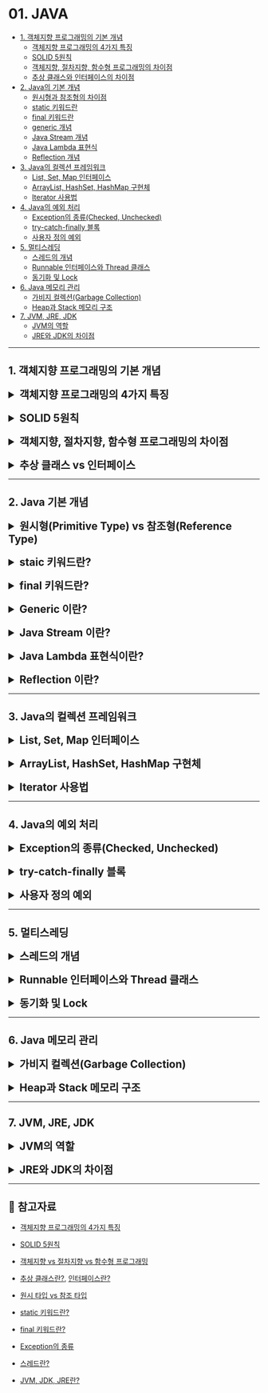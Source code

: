 # 01. JAVA

- [1. 객체지향 프로그래밍의 기본 개념](#1-객체지향-프로그래밍의-기본-개념)
    - [객체지향 프로그래밍의 4가지 특징](#추상화-abstraction)
    - [SOLID 5원칙](#객체지향-설계의-5가지-원칙-solid)
    - [객체지향, 절차지향, 함수형 프로그래밍의 차이점](#프로그래밍-패러다임이란)
    - [추상 클래스와 인터페이스의 차이점](#추상-클래스abstract-class-란)
- [2. Java의 기본 개념](#2-java-기본-개념)
  - [원시형과 참조형의 차이점](#원시타입-vs-참조타입)
  - [static 키워드란](#static의-메모리)
  - [final 키워드란](#final-키워드란)
  - [generic 개념](#제네릭generic-이란)
  - [Java Stream 개념](#stream-이란)
  - [Java Lambda 표현식](#람다lambda-vs-람다-표현식lambda-expression)
  - [Reflection 개념](#reflection의-주요-개념)
- [3. Java의 컬렉션 프레임워크](#3-java의-컬렉션-프레임워크)
  - [List, Set, Map 인터페이스](#list-인터페이스란)
  - [ArrayList, HashSet, HashMap 구현체]()
  - [Iterator 사용법](#iterator-란)
- [4. Java의 예외 처리](#4-java의-예외-처리)
  - [Exception의 종류(Checked, Unchecked)](#checked-exception)
  - [try-catch-finally 블록](#try-catch-finally-블록이란)
  - [사용자 정의 예외](#사용자-정의-예외-클래스-생성)
- [5. 멀티스레딩](#5-멀티스레딩)
  - [스레드의 개념](#스레드란)
  - [Runnable 인터페이스와 Thread 클래스](#runnable-인터페이스와-thread-클래스란)
  - [동기화 및 Lock]()
- [6. Java 메모리 관리](#6-java-메모리-관리)
  - [가비지 컬렉션(Garbage Collection)]()
  - [Heap과 Stack 메모리 구조]()
- [7. JVM, JRE, JDK](#7-jvm-jre-jdk)
  - [JVM의 역할](#jvm이란)
  - [JRE와 JDK의 차이점](#jre란)

---

## 1. 객체지향 프로그래밍의 기본 개념

<details>
<summary style="font-size: 1.5em; font-weight: bold;">객체지향 프로그래밍의 4가지 특징</summary>

### 추상화 (Abstraction)
> 객체들이 공통적으로 필요로 하는 속성이나 동작을 하나로 추출해 내는 작업

즉, 알고는 있지만, 정확하게 표현하기 힘든 것들을 중요한 부분이나 특징점으로 잡아 설명하는 것을 추상화한다고 할 수 있다.
프로그래밍에서 추상화는 클래스를 정의할 때 불필요한 부분들을 생략하고 객체의 속성 중 중요한 것에만 중점을 두어 개략화하는 것을 말한다.

예를 들면, 삼성폰과 아이폰이라는 객체가 있을 때, 이 객체들을 하나로 묶을 때 공통적인 특징을 휴대폰으로 묶어서 이름을 붙이는 것을 추상화하고 할 수 있다.
이처럼 공통된 기능을 휴대폰에서 미리 구현을 하고, 상속을 통해서 공통된 기능을 삼성폰과 아이폰에 이어주면 삼성폰과 아이폰은 각자의 고유기능을 집중적으로 개발할 수 있다.
이럴 경우, 공통된 기능을 다시 정의할 필요가 없어 코드의 중복이 줄어들고, 코드의 재사용성이 용이해지는 장점이 있다.

> 즉, 추상화로 구현을 하면 새로운 객체를 만들 때 클래스의 고유기능만 새로 만들어주고, 공통된 기능은 상속을 통해서 이용이 가능하다.

### 상속 (Inheritance)
> 여러 개체들이 지닌 공통된 특성을 추출하여 하나의 개념이나 법칙으로 성립하는 과정이

예를 들어, 삼성폰과 아이폰은 모두 휴대폰이자 통신기기이며 전자제품이라는 공통적인 속성을 가지고 있다. 이처럼 삼성폰 & 아이폰, 휴대폰, 통신기기, 전자제품은 중복된 속성을 포함하고 있다.
이러한 속성들을 각 클래스마다 개별적으로 정의하기보다는, 공통된 속성들을 하나의 클래스로 묶어 상속을 통해 재사용하는 것이 훨씬 효율적인 프로그래밍 방법이다.

상속을 통해 하위 클래스는 상위 클래스의 변수와 메서드를 물려받아 재사용할 수 있다. 이로 인해 코드의 중복을 줄이고, 유지보수성을 높일 수 있다.

### 다형성 (Polymorphism)
> 프로그래밍에서의 다형성이란 같은 자료형에 여러가지 타입의 데이터를 대입하여 다양한 결과를 얻어낼 수 있는 성질을 의미

비유적으로 표현하자면, 한 명의 남자는 특정 상황에서 여러 가지 역할을 수행한다. 누군가에게는 친구, 자식에게는 아버지, 동아리에서는 리더, 아내에게는 남편, 부모님에게는 자식이 될 수 있다.
이처럼 객체도 상황에 따라 여러가지 형태를 가질 수 있다는 것이 다형성의 핵심이다. 대표적인 예로는 `메서드 오버라이딩`과 `메서드 오버로딩`이 있다.

#### 💡 메서드 오버라이딩 (Overriding)
- 부모 클래스의 메서드를 자식 클래스에서 재정의해서 사용하는 것을 의미한다. 자식 클래스는 부모 클래스의 메서드를 재활용하면서 독자적인 기능을 추가할 수 있다.

#### 💡 메서드 오버로딩 (Overloading)
- 같은 이름의 메서드를 다양한 매개변수 타입과 개수로 정의하는 것을 의미한다. 오버로딩은 메서드 이름을 동일하게 유지하면서도 다양한 상황에서 유연하게 대응할 수 있는 방법을 제공한다.

적절하게 다형성을 활용하면 코드의 재사용성과 유연성을 높이고, 불필요한 코드 중복과 결합도를 낮춰서 유지보수성을 높일 수 있다. 그러나 무분별한 오버로딩은 코드의 동작을 이해하는 데 어려움을 줄 수 있으므로, 적절한 사용이 필요하다.

### 캡슐화 (Encapsultation)
> 객체지향에서의 캡슐화는 데이터와 메서드를 하나의 단위로 묶어 외부에서 접근하지 못하도록 보호하는 개념

예를 들어, 알약은 그 안에 어떤 구성물질이 들어 있는지 알 수 없으며, 내용물은 캡슐을 통해서 안전하게 보호된다. 이처럼 캡슐화는 외부에서 알 필요가 없는 부분을 감춤으로써 대상을 단순화하는 추상화의 한 형태이다.

#### 💡 캡슐화를 해야 하는 이유
- **데이터 보호**:
  - 외부로부터 클래스에 정의된 속성과 기능들을 보호한다.
- **데이터 은닉**:
  - 내부의 동작을 감추고 외부에는 필요한 부분만 노출한다.

캡슐화가 중요한 이유는 불안정한 부분과 안정적인 부분을 분리하여 변경의 영향을 통제할 수 있기 때문이다. 불안정한 부분은 객체 내부로 추상화해서 변경을 최소화하고, 안정적인 부분은 외부에 공개한다. 
이렇게 객체의 외부와 내부를 구분하면 구현 변경의 폭이 넓이지고, 변경의 영향을 효과적으로 관리할 수 있다. 또한, 캡슐화를 통해 코드 작성 이후의 추가 요구사항에도 유연하게 대처할 수 있다.

</details>

<br>

<details>
<summary style="font-size: 1.5em; font-weight: bold;">SOLID 5원칙</summary>

### 객체지향 설계의 5가지 원칙, SOLID

**SOLID**는 `SRP(단일 책임)`, `OCP(개방-폐쇄)`, `LSP(리스코프 치환)`, `ISP(인터페이스 분리)`, `DIP(의존 역전)`로, SOLID 원칙을 지키면 시간이 지나도 변경이 용이하고, 유지보수와 확장이 쉬운 소프트웨어를 개발하는데 도움이 된다.

#### SRP (Single Responsibility Principle): 단일 책임 원칙

`단일 책임 원칙(SRP)`은 하나의 클래스가 오직 하나의 책임만 가져야 한다는 원칙이다. 즉, 클래스는 하나의 기능에 대해 변경이 필요할 때만 수정되어야 하며, 이는 유지보수의 효율성을 높인다.

> - **책임의 정의**: 클래스가 수행하는 기능을 의미한다.
> - **변경 이유**: 클래스의 변경 이유는 단 하나여야 하며, 이를 통해 파급 효과를 최소화할 수 있다.
> - **유지보수 효율성**: 여러 책임을 가진 클래스는 서로 영향을 주어 유지보수가 비효율적이 된다.
> - **응집도와 결합도**: 높은 응집도와 낮은 결합도를 유지해야 하며, 이를 통해 코드의 품질을 높일 수 있다.

예를 들어, 하나의 클래스가 여러 기능을 수행하면, 내부 함수 간의 결합도가 높아져 코드 효율성이 떨어질 수 있다. 따라서 각 클래스는 명확한 책임을 가져야 한다.

#### OCP (Open-Closed Principle): 개방-폐쇄 원칙

`개방-폐쇄 원칙(OCP)`은 소프트웨어 요소가 **확장에는 열려 있으나 변경에는 닫혀 있어야 한다**는 원칙이다. 즉, 기존 코드를 수정하지 않고도 기능을 추가하거나 변경할 수 있도록 설계해야 한다.

> - **기능 수정**: 새로운 클래스를 생성하여 기존 인터페이스를 구현함으로써 기능을 확장할 수 있다.
> - **유지보수 간소화**: 특정 모듈의 기능을 수정할 때, 해당 모듈을 사용하는 모든 모듈을 수정할 필요가 없어 유지보수가 간편해진다.
> - **장점**: OCP를 지키면 유연성, 재사용성, 유지보수성을 극대화할 수 있다.

OCP를 구현하기 위해서는 기존 코드를 변경하지 않고 기능을 수정하거나 추가하기 위해서 `상속(다형성)`과 `추상화(인터페이스)`를 활용해야 한다. 자주 변경되는 부분을 추상화하여 기존 코드의 수정을 최소화하고, 기능 확장을 용이하게 한다.

#### LSP (Liskov Substitution Principle): 리스코프 치환 원칙

`리스코프 치환 원칙(LSP)`은 하위 타입 객체가 상위 타입 객체에서 가능한 모든 행위를 수행할 수 있어야 한다는 원칙이다. 즉, 상위 타입 객체를 하위 타입 객체로 대체해도 프로그램이 정상적으로 동작해야 한다.

> - **다형성 준수**: 하위 클래스는 상위 클래스와 인터페이스 규약을 모두 지켜야 한다.
> - **IS-A 관계**: 상속 관계에서는 일반환 관계(IS-A)가 반드시 성립해야 한다. 상속 관계가 아닌 클래스들 간의 상속은 LSP를 위반하게 된다.

예를 들어, 자동차 인터페이스가 있을 때, 액셀 기능은 자동차가 앞으로 이동해야 한다. 만약, 액셀 기능을 실행했을 때 자동차가 뒤로 간다면, 이는 LSP를 위반하는 것이다.
기능의 성능이 느리더라도, 액셀을 눌렀을 때 자동차는 항상 앞으로 가야 한다.

또한, LSP를 위반하면 OCP도 위반하게 되므로, 상속 관계를 명확히 정의하여 LSP를 준수하도록 설계해야 한다.

#### ISP (Interface Segregation Principle): 인터페이스 분리 원칙

`인터페이스 분리 원칙(ISP)`은 클라이언트가 자신이 사용하는 메서드에만 의존해야 한다는 원칙이다. 즉, 특정 클라이언트를 위한 여러 개의 인터페이스가 범용 인터페이스 하나보다 더 유리하다.

> - **세분화된 인터페이스**: 인터페이스는 클라이언트를 기준으로 잘게 나누어야 한다. 예를 들어, '자동차'라는 범용 인터페이스 대신 운전, 정비, 타이어 등의 세부 인터페이스로 나누는 것이 더 효과적이다.
> - **유지보수 용이성**: 세부적인 인터페이스로 나누면 특정 기능(예를 들어, 타이어 교체)에 대한 변경 시 해당 인터페이스만 확인하고 수정하면 된다.
> - **대체 가능성 증가**: 인터페이스가 명확해지고, 기능의 대체 가능성이 높아진다.

클라이언트가 필요로 하는 인터페이스를 분리함으로써, 클라이언트가 사용하지 않는 인터페이스에 변경이 발생하더라도 다른 인터페이스에는 영향을 주지 않도록 하는 것이 ISP의 핵심이다.

#### DIP (Dependency Inversion Principle): 의존 역전 원칙

`의존 역전 원칙(DIP)`은 "프로그래머는 구체화에 의존해서는 안 되고, 추상화에 의존해야 한다"는 원칙이다. 의존성 주입은 이를 실현하는 방법 중 하나이다.

> - **추상화에 의존**: 변하기 쉬운 구체적인 것보다는 변하기 어려운 추상적인 것에 의존해야 한다. 즉, 구현 클래스가 아니라 인터페이스에 의존해야 한다.
> - **유연한 구현체 변경**: 클라이언트가 인터페이스에 의존하면 구현체를 유연하게 변경할 수 있다. 반면, 구현체에 의존하면 변경이 어려워진다.
> - **모듈 간의 독립성**: 고수준 모듈은 저수준 모듈의 구현에 의존해서는 안 된다. 저수준 모듈이 변경되더라도 고수준 모듈은 영향을 받지 않는 구조가 이상적이다.

해당 원칙을 따르면 시스템의 유연성과 유지보수성이 향상된다. 의존성을 추상화하여 모듈 간의 결합도를 낮추는 것이 핵심이다.

</details>

<br>

<details>
<summary style="font-size: 1.5em; font-weight: bold;">객체지향, 절차지향, 함수형 프로그래밍의 차이점</summary>

### 프로그래밍 패러다임이란?

프로그래밍 패러다임은 프로그래머에게 프로그래밍 관점을 가지게 하고 코드를 어떻게 작성할지 결정하는 역할을 한다.

즉, 새로운 프로그래밍 패러다임을 통해서 새로운 방식으로 생각하는 방법을 배우게 되고, 이를 바탕으로 코드를 구현하게 된다.

현재까지의 프로그래밍 패러다임: 절차지향 -> 객체지향 -> 함수형
- **명령형 프로그래밍**: 무엇(What)을 할 건지를 나타내기보다 어떻게(How) 할 건지를 설명하는 방식이다.
  - `절차지향 프로그래밍`: 수행되어야 할 기능을 순차적인 처리 과정으로 진행하는 방식이다.
  - `객체지향 프로그래밍`: 객체들의 집합으로 프로그램의 상호작용으로 진행하는 방식이다.
- **선언형 프로그래밍**: 어떻게(How) 할 건지를 나타내기보다 무엇(What)을 할 건지를 설명하는 방식이다.
  - `함수형 프로그래밍`: 순수 함수를 조합하여 소프트웨어를 만드는 방식이다.

### 절차지향, 객체지향, 함수형 프로그래밍
#### 절차지향 프로그래밍 (Procedural Programming)
> 순차적인 처리를 중요하게 여기며, 프로그램 전체가 유기적으로 연결되도록 만드는 프로그래밍 기법이다.

절차지향 프로그래밍의 장점: 
- 코드의 가독성이 좋다.
- 코드를 단위화할 수 있다.
- 컴퓨터의 처리구조와 비슷해 실행 속도가 빠르다.

절차지향 프로그래밍의 단점: 
- 각각의 코드가 순서에 따라 실행되어, 변경과 유지보수 및 분석이 어렵다.
- 변수나 상수 등의 값들을 관리하는 자료형과 해당 자료형을 사용하는 함수가 분리되어 사용된다.

대표적인 절차지향 프로그래밍 언어는 `C`언어 등이 있다.

#### 객체지향 프로그래밍 (Object-Oriented Programming)
> 모든 데이터를 객체로 취급하여 객체가 처리 요청을 받았을 때 객체 내부에 있는 기능을 가져와 사용하여 처리하는 프로그래밍 기법으로, 
> 모든 객체가 내부의 자료형(Field)과 함수(Method)로 구성된 프로그래밍 구조를 의미한다.

객체지향 프로그래밍의 장점: 
- 코드의 재사용이 가능하여 유지보수가 용이하다.
- 분석과 설계의 전환이 쉽다.

객체지향 프로그래밍의 단점:
- 처리 속도가 상대적으로 느리다.
- 설계에 많은 시간이 소요된다.

대표적인 객체지향 프로그래밍 언어는 `Java`와 `Python` 등이 있다.

#### 함수형 프로그래밍 (Functional Programming)
> 순수 함수를 사용하여 상태를 제어하기보단 빠르게 처리하는데 초점을 둔 프로그래밍 기법으로, 
> 실행 순서를 지정할 필요가 없어 비절차형 언어라고도 한다.

함수형 프로그래밍의 장점: 
- 코드에서 프로그램의 실행에 영향을 미치는 영역과 순수한 영역을 최대한 분리한다.
- 코드의 가독성이 높아지고, 유지보수가 좋아진다.
- 테스트가 쉬워진다.

함수형 프로그래밍의 단점:
- 외부 데이터 혹은 내부 데이터의 상태를 조작할 수 없다.

대표적인 함수형 프로그래밍 언어는 `Haskell`과 `OCamal` 등이 있다.

##### 💡 순수 함수란?
> 동일한 입력 값을 넣었을 때, 동일한 리턴 값을 반환하며 외부에 영향을 받지 않는 함수로 함수의 실행이 프로그램에 영향을 주지 않는다.
> 때문에 비상태 불변성(전달된 데이터를 변경하는 것이 아닌, 새로운 버전이나 오브젝트를 만들어 결과 값으로 전달)을 유지하고 여러 가지 동시다발적인 멀티스레딩 환경에서도 안정적으로 동작할 수 있다.

### 절차지향 프로그래밍 vs 객체지향 프로그래밍
절차지향 프로그래밍 위에 객체지향 프로그래밍이 탄생한 것으로, 절차지향 프로그래밍이 갖는 부족함을 객체지향 프로그래밍이 보완해주는 역할을 한다.

> 절차지향 프로그래밍은 함수가 있고, 객체지향 프로그래밍 또한 함수가 있지만 `객체`라는 개념이 등장한다.

### 함수형 프로그래밍 vs 객체지향 프로그래밍
#### 1. 함수형 프로그래밍은 함수 자체가 `일급 객체`가 되지만, 객체지향 프로그래밍은 클래스(혹은 객체)가 `일급 객체`가 된다.

##### 💡 일급 객체란?
> 다른 요소들과 아무런 차별이 없는 객체로, 함수의 인자로도 넘겨질 수 있고 변수에 대입도 가능한 객체를 의미한다.

#### 2. 객체지향 프로그램에서는 프로그램을 상호작용하는 객체들의 집합으로 볼 수 있지만, 함수형 프로그래밍에서는 상태 값을 지니지 않은 함수들의 연속으로 볼 수 있다.

##### 객체지향 프로그래밍의 경우
> 클래스 디자인과 객체들의 관계를 중심으로 코드 작성이 이루어진다. 따라서 상태, 멤버변수, 메서드 등이 긴밀한 관계를 가지고 있다.
> 특히, 멤버변수가 어떤 상태를 가지고 있는가에 따라서 결과가 달라진다.

##### 함수형 프로그래밍의 경우
> 값의 연산 및 결과 도출 중심으로 코드 작성이 이루어진다. 함수는 인자로 받은 값을 별도로 저장하지 않고, 간결한 과정으로 처리하고 매핑하는 데 주 목적을 둔다.

</details>

<br>

<details>
<summary style="font-size: 1.5em; font-weight: bold;">추상 클래스 vs 인터페이스</summary>

### 추상 클래스(Abstract Class) 란?
추상 클래스는 객체지향 프로그래밍에서 사용되는 클래스의 일종으로, 하나 이상의 추상 메서드를 포함하는 클래스이다.

#### 💡 추상 메서드(Abstract Method) 란?
> 추상 메서드는 메서드의 시그니처(이름, 매개변수, 반환 타입)는 정의되어 있지만, 구체적인 구현은 제공되지 않는다.
 
추상 클래스는 인스턴스를 생성할 수 없으며, 주로 다른 클래스가 상속받아 사용한다.

예를 들어 설명하면 A와 B가 있을 때, A는 웃을 때 덧니가 보이고 B는 웃을 때 입을 가리고 웃는다. 각자 자기 스타일대로 웃고 있지만, 이들은 모두 웃는다는 액션을 하고 있다.
여기서 웃는다는 공통적인 액션을 추상 클래스에 넣는 것이다.

> 실체 클래스는 실체가 드러는 클래스이며, 추상 클래스는 실체 클래스의 공통적인 부분을 추출해 어느정도 규격을 잡아놓은 추상적인 클래스이다.
> 그래서 실체 클래스는 실제 객체를 생성할 정도의 구체성을 갖는 반면, 추상 클래스는 아직 메서드와 내용이 추상적이기 때문에 객체를 생성할 수 없게 만들었다.

### 추상 클래스의 사용 용도

1. **코드 재사용성**: 공통적인 기능이나 속성을 정의하여 여러 클래스에서 재사용할 수 있다.
2. **기본 구현 제공**: 기본적인 메서드 구현을 제공하고, 자식 클래스에서 필요에 따라 오버라이드해서 사용할 수 있다.
3. **설계의 명확성**: 추상 클래스를 통해 클래스 간 관계를 명확히 하고, 공통된 인터페이스를 정의하여 코드의 구조를 이해하기 쉽게 만든다.

### 인터페이스(Interface) 란?

### 인터페이스의 사용 용도

</details>

---

## 2. Java 기본 개념

<details>
<summary style="font-size: 1.5em; font-weight: bold;">원시형(Primitive Type) vs 참조형(Reference Type)</summary>

### 원시 타입이란?
원시 타입은 Java에서 기본적으로 제공하는 데이터 타입으로, 실제 값을 직접 저장한다. 예를 들어, `int`, `boolean`, `char` 등이 있다.

### 참조 타입이란?
참조 타입은 객체를 참조하는 데이터 타입으로, 실제 데이터는 힙 메모리에 저장되고, 변수는 그 데이터의 메모리 주소를 저장한다. 예를 들어, `String`, 배열, 사용자 정의 클래스 등이 있다.

> 원시 타입의 변수는 실제 값을 변수 안에 저장하지만, 참조 타입의 변수는 메모리의 번지를 변수 안에 저장하여 저장된 메모리 주소 값을 통해 객체를 참조한다.

### 원시타입 vs 참조타입
#### 1. NULL
- 원시 타입은 Null을 담을 수 없으나, 참조 타입은 Null을 입력값으로 받을 수 있다.

```java
int i = null; // 불가능
Integer integer = null; // 가능
```

#### 2. 제네릭 타입
- 원시 타입은 제네릭 타입에서 사용할 수 없으나, 참조 타입은 제네릭 타입에서 사용할 수 있다.
```java
List<int> i; // 불가능
List<Integer> integer; // 가능
```

#### 3. 접근 속도, 메모리 양
원시 타입은 Null을 다루지 못하고, 제네릭에 담기지 못하지만, 원시 타입을 참조 타입과 비교해서 갖는 장점은 성능상의 이점이 존재한다.

- **접근 속도**: 
  - 원시 타입은 `스택` 메모리에 값이 존재하는 반면, 참조 타입은 하나의 인스턴스이므로 스택 메모리에는 참조값만 있고, 실제 값은 `힙` 메모리에 존재한다.
  - 참조 타입은 값을 필요로 할 때마다 언박싱(Unboxing) 과정을 거쳐야 하므로 원시 타입과 비교했을 때 접근 속도가 느리다.
- **메모리 양**: 
  - 원시 타입은 메모리를 적게 차지하는 반면, 참조 타입은 훨씬 많은 메모리를 사용한다.

##### 💡 박싱(Boxing) & 언박싱(Unboxing)
박싱(Boxing)은 원시 타입을 참조 타입으로 변환시키는 것을 의미하며, 언박싱(Unboxing)은 참조 타입을 원시 타입으로 변환시키는 것을 의미한다.

박싱은 값 타입을 참조 타입으로 변환하여 값을 포함하는 객체를 힙에 생성하는 것이며, 언박싱은 박싱된 참조 타입으로부터 원래의 값을 다시 추출하는 연산을 의미한다.

Java 1.5 이전에는 모두 변환 과정을 거쳐야 했지만, 자바 1.5부터 추가된 Auto Boxing/Unboxing 기능으로 아래의 예시와 같이 명시적으로 원시 타입을 참조 타입으로 감싸지 않아도 자동으로 변환된다.
```java
int i = 15;
Integer integer = i;
```

> 그러나, Auto Boxing/Unboxing 기능은 컴파일러 내부적으로 추가 연산작업을 거치게 되어 메모리 누수의 원인이 될 수 있다.
> 따라서, 성능 향상을 위해서 Auto Boxing/Unboxing이 일어나지 않도록 동일한 타입 연산이 이루어지도록 구현하는 것이 좋다.

</details>

<br>

<details>
<summary style="font-size: 1.5em; font-weight: bold;">staic 키워드란?</summary>

### Static의 메모리
Java에서 `static` 키워드를 사용한다는 것은 메모리에 한 번 할당되어 프로그램이 종료될 때 해제되는 것을 의미한다.

일반적으로 우리가 만든 클래스는 Static 영역에 생성되고, new 연산을 통해 생성한 객체는 Heap 영역에 생성된다.
- 객체의 생성 시 할당된 Heap 영역의 메모리는 GC(Garbage Collector)를 통해 수시로 관리를 받는다. 
- 반면, static 키워드를 통해 Static 영역에 할당된 메모리는 모든 객체가 공유하는 메모리라는 장점이 있지만, GC의 관리 영역 밖에 존재하므로 static을 자주 사용하면 프로그램 종료 시까지 메모리가 할당된 채로 존재하므로 시스템의 퍼포먼스에 악영향을 주게 된다.

### static 변수의 특징
- static 변수는 클래스 변수이다.
- 객체를 생성하지 않고도 static 자원에 접근이 가능하다.

> static 변수와 static 메서드는 static 메모리 영역에 존재하므로 객체가 생성되기 이전에 이미 할당되어 있다. 때문에, 객체의 생성없이 바로 접근(사용)이 가능하다.

</details>

<br>

<details>
<summary style="font-size: 1.5em; font-weight: bold;">final 키워드란?</summary>

### final 키워드란?
Java에서 `final` 키워드를 사용한다는 것은 처음 정의된 상태가 변하지 않는 것을 보장한다는 불변성을 의미한다.

### 1. final 변수
Java에서 변수들은 기본적으로 가변적인데, 변수에 `final` 키워드를 붙이면 참조값을 변경하지 못하므로 불변성을 확보할 수 있다.
```java
final String name = "solmoon";
```

`final` 키워드가 붙은 변수는 초기화한 후 변경할 수 없다. 변경을 할 경우 다음과 같이 컴파일 에러가 발생한다.
```java
final String name = "solmoon";
name = "gildong";  // ⚠️ COMPILE ERROR!
```

### 2. final 인자
`final` 키워드가 붙은 인자는 메서드 내에서 변경이 불가능하다. 따라서 다음과 같이 final int로 선언한 number 변수는 읽을 수 있지만, number = 2처럼 값을 변경할 경우에는 컴파일 에러가 발생한다.
```java
public void func(final int number) {
    System.out.println(number);
    number = 2;  // ⚠️ COMPILE ERROR!
}
```

### 3. final 클래스
클래스에 `final` 키워드를 붙이면 다른 클래스가 상속할 수 없는 클래스가 된다. 다음과 같이 final 클래스를 상속할 경우에는 컴파일 에러가 발생한다.
```java
final class FirstExample {
    final String hello;
    Example() { hello = "hello"; }
}

class SecondExample extends FirstExample() { // ⚠️ COMPILE ERROR! }
```

### 4. final 메서드
`final` 키워드가 붙은 메서드는 오버라이드(Override)가 불가능하다. 다음과 같이 FirstExample 클래스를 상속하는 SecondExample 클래스에서 getHello( )를 재정의할 수 없다. 오버라이드를 할 경우에는 컴파일 에러가 발생한다.
```java
class FirstExample {
    final String hello = "hello";
    final String getHello() { return hello; }
}

class FirstExample extends SecondExample {

  @Override
  String getHello() { // ⚠️ COMPILE ERROR!
    return "See you next time!";
  }
}
```
#### ⚠️ 주의할 점
`final` 변수는 초기화 이후 값 변경이 발생하지 않도록 만든다.
```java
final List<String> list = new ArrayList<>();
list.add("CHEER"); // ⚠️ COMPILE ERROR!
list.add("UP"); // ⚠️ COMPILE ERROR!
```

위와 같이 List에 `final` 키워드를 붙여 선언하면 list 변수의 변경은 불가능하다. 하지만, list 내부에 있는 변수들은 변경이 가능하여 문자열을 계속해서 추가할 수 있다.

#### 💡 Effective final 키워드
`Effective final` 키워드는 Java 8에서 추가된 기능으로, `final` 키워드가 붙지 않은 변수의 값이 변경되지 않는다면 해당 변수를 `Effective final`이라고 한다. final을 붙이지 않았지만 컴파일러가 final로 취급하는 것이다.
```java
int num = 1;

Runnable runnable = new Runnable() {
    @Override
    public void run() {
        System.out.println("number: " + num);
    }
};
runnable.run();
```

위 코드에서 변수 num은 `Effective final`이다. num 변수는 선언과 동시에 1로 할당되었고, 객체가 소멸될 때까지 값이 변경되지 않았기 때문이다.

Effective final이 없었던 Java 8 이전에는 run( ) 안에서 변경이 가능한 num 변수에 접근하기 떄문에 컴파일 에러가 발생하는 코드였다. 
하지만 Java 8은 num 변수가 내부에서 변경되지 않았기 때문에 final로 취급하여 컴파일 에러가 발생하지 않는다.

</details>

<br>

<details>
<summary style="font-size: 1.5em; font-weight: bold;">Generic 이란?</summary>

### 제네릭(Generic) 이란?
Java에서 제네릭(Generic)은 클래스, 인터페이스, 메서드에 타입 매개변수를 사용하는 기능으로, 코드의 재사용성을 높이고 타입 안전성을 강화하는 데 도움을 준다.
> 즉, 제네릭을 사용하면 다양한 데이터 타입을 처리할 수 있는 유연한 코드를 작성할 수 있다.

### 제네릭의 주요 특징
1. **타입 안전성**: 
   - 제네릭을 사용하면 컴파일 시 타입 체크가 이루어지므로, 잘못된 타입의 객체를 사용할 경우 컴파일 에러가 발생한다. 이는 런타임 오류를 줄이는 데 도움이 된다.
2. **코드 재사용성**: 
   - 제네릭을 사용하면 동일한 코드를 다양한 데이터 타입에 대해 사용할 수 있다. 
   - 예를 들어, 같은 알고리즘을 정수, 문자열 등 여러 타입에 적용할 수 있다.
3. **타입 매개변수**:
   - 제네릭은 타입 매개변수를 사용하여 클래스를 정의한다.
   - 일반적으로 대문자 `T`, `E`, `K`, `V` 등을 사용하여 타입 매개변수를 나타낸다.

### 제네릭의 사용 예시
#### 1. 제네릭 클래스
```java
class Box<T> {
    private T item;

    public void setItem(T item) {
        this.item = item;
    }

    public T getItem() {
        return item;
    }
}

public class Main {
    public static void main(String[] args) {
        Box<String> stringBox = new Box<>();
        stringBox.setItem("Hello");
        System.out.println(stringBox.getItem()); // Hello

        Box<Integer> integerBox = new Box<>();
        integerBox.setItem(123);
        System.out.println(integerBox.getItem()); // 123
    }
}
```
해당 예시에서 Box<T>는 제네릭 클래스로, `T`는 타입 매개변수이다. 이를 통해 Box 클래스를 다양한 타입으로 사용할 수 있다.

#### 2. 제네릭 메서드
```java
public class GenericMethod {
    public static <T> void printArray(T[] array) {
        for (T element : array) {
            System.out.println(element);
        }
    }

    public static void main(String[] args) {
        Integer[] intArray = {1, 2, 3};
        String[] strArray = {"A", "B", "C"};

        printArray(intArray); // 1 2 3
        printArray(strArray); // A B C
    }
}
```
해당 예시에서 printArray 메서드는 제네릭 메서드로, 어떤 타입의 배열이든 받을 수 있다.

> Java의 제네릭은 타입 매개변수를 사용하여 클래스, 메서드, 인터페이스 등을 정의할 수 있게 해주며, 이를 통해 타입 안전성을 높이고 코드의 재사용성을 증가시킨다.
> 제네릭을 사용하면 다양한 데이터 타입을 처리할 수 있는 유연한 코드를 작성할 수 있다.

</details>

<br>

<details>
<summary style="font-size: 1.5em; font-weight: bold;">Java Stream 이란?</summary>

### Stream 이란?
Java에서 스트림(Stream)은 데이터의 연속적인 흐름을 처리하기 위한 추상화된 개념으로, 주로 컬렉션(예로 List, Set)이나 배열과 같은 데이터 소스에 대해 간편하고 효율적인 데이터 처리 및 변환을 가능하게 한다.
Java 8부터 도입된 Stream API는 선언적 프로그래밍 스타일을 지원하여, 데이터 처리 과정을 더 간결하고 가독성 높게 작성할 수 있도록 해준다.

### Stream과 Stream API의 차이
- **Stream**: 
  - 데이터의 흐름을 처리하는 추상적인 개념으로, 데이터 소스(예로 배열, 컬렉션)에서 연속적으로 데이터를 읽고 처리하는 방법을 나타낸다.
  - 스트림은 데이터를 필터링, 매핑, 집계 등의 방식으로 처리할 수 있는 연산을 제공한다.
- **Stream API**: 
  - Java 8에서 도입된 API로, 스트림을 생성하고 처리하기 위한 구체적인 메서드와 인터페이스를 제공한다.
  - 예를 들어, `stream( )`, `filter( )`, `map( )`, `collect( )` 등의 메서드가 포함되어 있다.

### 스트림의 주요 특징
1. **데이터 소스**: 스트림은 컬렉션, 배열, I/O 채널 등 다양한 데이터 소스에서 생성될 수 있다.
2. **파이프라인**: 스트림은 여러 연산을 체인처럼 연결하여 사용할 수 있다. 이러한 연산은 중간 연산과 최종 연산으로 나뉜다.
   - **중간 연산**: 스트림을 변환하는 연산으로, 필터링, 매핑, 정렬 등이 있다. 중간 연산은 스트림을 반환하며, 여러 개의 중간 연산을 연결할 수 있다.
   - **최종 연산**: 스트림의 처리를 종료하고 결과를 반환하는 연산으로, `forEach`, `collect`, `reduce` 등이 있다. 최종 연산이 호출되면 스트림의 처리가 시작된다.
3. **지연 평가**: 스트림은 중간 연산이 호출되더라도 실제로 데이터 처리는 최종 연산이 호출될 때까지 지연된다. 이는 성능 최적화에 도움이 된다.
4. **병렬 처리**: 스트림 API는 손쉽게 병렬 처리를 지원하여, 멀티코어 프로세서를 활용할 수 있다.

</details>

<br>

<details>
<summary style="font-size: 1.5em; font-weight: bold;">Java Lambda 표현식이란?</summary>

### 람다(Lambda) vs 람다 표현식(Lambda Expression)
- **람다(Lambda)**:
  - 일반적으로 익명 함수(Anonymous Function)를 지칭하는 포괄적인 개념이다.
  - 자바에서의 람다 표현식은 이러한 람다의 개념을 코드로 구현한 것이다.
- **람다 표현식(Lambda Expression)**:
  - 자바에서 람다 함수의 구체적인 문법으로, 함수형 인터페이스를 구현하는 방법이다. (parameters -> expression 형식으로 작성된다.)
  - 자바에서 람다 표현식을 사용하여 코드의 가독성을 높이고, 익명 클래스를 대체한다.

</details>

<br>

<details>
<summary style="font-size: 1.5em; font-weight: bold;">Reflection 이란?</summary>

### Reflection의 주요 개념
Java에서 `Reflection`은 프로그램 실행 중에 클래스, 메서드, 필드 등의 정보를 동적으로 조사하고 조작할 수 있는 기능을 제공한다. 이 기능은 Java의 `java.lang.reflect` 패키지를 통해 제공된다.

1. **클래스 정보 조회**:
   - `Reflection`을 사용하면 클래스의 이름, 메서드, 필드, 생성자 등 다양한 정보를 동적으로 조회할 수 있다.
   - 예를 들어, 클래스를 사용하여 해당 클래스의 메서드 목록을 가져오거나 특정 메서드의 접근 제어자(공개, 비공개 등)를 확인할 수 있다.
2. **객체 생성**:
   - `Reflection`을 통해 클래스의 인스턴스를 동적으로 생성할 수 있다.
   - 예를 들어, 클래스의 이름만 알고 있을 때 해당 클래스의 객체를 생성할 수 있다.
3. **메서드 호출**:
   - `Reflection`을 사용하면 객체의 메서드를 동적으로 호출할 수 있다.
   - 이는 컴파일 타임에 메서드 이름이 정해지지 않았거나, 메서드 이름이 런타임에 결정되는 경우에 유용하다.
4. **필드 접근**:
   - `Reflection`을 통해 객체의 필드에 접근하고, 값을 읽거나 수정할 수 있다. 이는 필드가 private일 경우에도 가능하다.

### Reflection의 사용 용도
1. **프레임워크 및 라이브러리**:
   - 많은 Java 프레임워크(예로 Spring, Hibernate)는 `Reflection`을 사용하여 객체의 메타데이터를 처리하고, 의존성 주입 및 ORM(Object-Relational Mapping) 등을 구현한다.
2. **동적 프로그래밍**:
   - 런타임에 클래스와 메서드를 동적으로 조작해야 하는 경우에 유용하다. 예를 들어, 플러그인 시스템이나 스크립트 언어와의 통합에서 자주 사용된다.
3. **테스트 및 디버깅**:
   - `Reflection`을 사용하면 테스트 프레임워크가 private 필드나 메서드에 접근하여 테스트할 수 있도록 도와준다.

### 주의 사항
> - **성능**: `Reflection`은 일반적인 코드에 비해 성능이 떨어질 수 있다. 동적으로 메서드나 필드에 접근하는 과정에서 오버헤드가 발생할 수 있다.
> - **보안**: `Reflection`을 사용하면 private 필드나 메서드에 접근할 수 있으므로, 보상의 위험이 있을 수 있다.
> - **유지보수**: `Reflection`을 사용한 코드는 가독성이 떨어질 수 있어, 코드의 유지보수가 어려워질 수 있다.

</details>

---

## 3. Java의 컬렉션 프레임워크

<details>
<summary style="font-size: 1.5em; font-weight: bold;">List, Set, Map 인터페이스</summary>

<br>

<details>
<summary style="font-size: 1.3em; font-weight: bold;">List 인터페이스란?</summary>

### List 인터페이스란?
자바에서 `List` 인터페이스는 컬렉션 프레임워크의 일부로, 순서가 있는 요소의 집합을 나타낸다. `List`는 중복된 요소를 허용하며, 요소의 순서를 유지한다.
자바에서는 `List` 인터페이스를 구현한 여러 클래스가 있으며, 가장 일반적으로 사용되는 두 가지는 `ArrayList`와 `LinkedList`이다.

### List 인터페이스의 주요 특징
1. **순서 유지**:
    - `List`에 추가된 요소는 삽입된 순서를 유지한다. 즉, 요소에 접근할 때 인덱스를 사용하여 특정 위치의 요소에 쉽게 접근할 수 있다.
2. **중복 허용**:
    - `List`는 동일한 요소를 여러 번 추가할 수 있으므로 중복된 값이 허용된다.
3. **인덱스 기반 접근**:
    - `List`는 인덱스를 사용하여 요소에 접근할 수 있다.
    - 예를 들어, `get(int index)` 메서드를 사용하여 특정 인덱스의 요소를 가져올 수 있다.

#### 주요 메서드
- **`add(E e)`**: 리스트의 끝에 요소를 추가한다.
- **`add(int index, E element)`**: 지정된 인덱스에 요소를 추가한다.
- **`get(int index)`**: 지정된 인덱스의 요소를 반환한다.
- **`remove(int index)`**: 지정된 인덱스의 요소를 제거한다.
- **`set(int index, E element)`**: 지정된 인덱스의 요소를 새 요소로 교체한다.
- **`size( )`**: 리스트의 요소 개수를 반환한다.
- **`isEmpty( )`**: 리스트가 비어 있는지 확인한다.
- **`indexOf(Object o)`**: 지정된 요소의 인덱스를 반환한다.

</details>

<br>

<details>
<summary style="font-size: 1.3em; font-weight: bold;">Set 인터페이스란?</summary>

### Set 인터페이스란?
자바에서 `Set` 인터페이스는 컬렉션 프레임워크의 일부로, 중복된 요소를 허용하지 않는 집합을 나타낸다. `Set`은 순서가 없으며, 특정 요소의 존재 여부를 확인하거나, 요소를 추가 및 삭제하는 데 사용된다.
`Set` 인터페이스를 구현한 주요 클래스는 `HashSet`, `LinkedHashSet`, `TreeSet` 등이 있다.

### Set 인터페이스의 주요 특징
1. **중복 요소 허용 안 함**:
    - `Set`은 동일한 값을 여러 번 추가할 수 없다. 따라서 이미 존재하는 요소를 추가하면 추가가 무시된다.
2. **순서 없음**:
    - `Set`은 요소의 순서를 유지하지 않기 때문에, 요소가 저장된 순서와는 상관없이 요소에 접근해야 한다.
    - 하지만 `LinkedHashSet`과 `TreeSet`은 각각 삽입 순서와 정렬된 순서를 유지한다.
3. **효율적인 검색**:
    - `Set`은 요소의 존재 여부를 빠르게 확인할 수 있도록 설계되었다.
    - 특히, `HashSet`은 해시 테이블을 기반으로 하여 검색 성능이 뛰어나다.

#### 주요 메서드
- **`add(E e)`**: 집합에 요소를 추가한다. 이미 존재하는 요소라면 추가하지 않는다.
- **`remove(Object o)`**: 지정된 요소를 집합에서 제거한다.
- **`contains(Object o)`**: 지정된 요소가 집합에 포함되어 있는지 확인한다.
- **`size( )`**: 집합의 요소 개수를 반환한다.
- **`isEmpty( )`**: 집합이 비어 있는지 확인한다.
- **`clear( )`**: 집합의 모든 요소를 제거한다.

</details>

<br>

<details>
<summary style="font-size: 1.3em; font-weight: bold;">Map 인터페이스란?</summary>

### Map 인터페이스란?
자바에서 `Map` 인터페이스는 키-값 쌍으로 데이터를 저장하는 컬렉션을 나타낸다. `Map`은 각 키가 고유하며, 동일한 키에 대해 하나의 값만을 가질 수 있다.
`Map` 인터페이스의 주요 구현 클래스는 `HashMap`, `LinkedHashMap`, `TreeMap` 등이 있다.

### Map 인터페이스의 주요 특징
1. **키-값 쌍**:
   - `Map`은 각 요소가 키와 값으로 구성된 쌍으로 저장된다. 키를 사용하여 값을 검색할 수 있다.
2. **고유한 키**: 
    - `Map`의 각 키는 고유해야 하며, 동일한 키를 사용하여 값을 추가하면 기존의 값이 새로운 값으로 덮어씌워진다.
3. **순서**: 
   - 기본적으로 `HashMap`은 순서를 보장하지 않지만, `LinkedHashMap`은 삽입 순서를 유지하고, `TreeMap`은 키의 자연 순서 또는 지정된 `Comparator`에 따라 정렬된 순서를 유지한다.

#### 주요 메서드
- **`put(K key, V value)`**: 주어진 키에 대해 값을 추가하거나 기존 값을 대체한다.
- **`get(Object key)`**: 주어진 키에 대한 값을 반환하고, 키가 존재하지 않으면 `Null`을 반환한다.
- **`remove(Object key)`**: 주어진 키와 관련된 값을 제거한다.
- **`containsKey(Object key)`**: 주어진 키가 `Map`에 존재하는지 확인한다.
- **`containsValue(Object value)`**: 주어진 값이 `Map`에 존재하는지 확인한다.
- **`size( )`**: `Map`의 키-값 쌍의 개수를 반환한다.
- **`isEmpty( )`**: `Map`이 비어 있는지 확인한다.
- **`clear( )`**: `Map`의 모든 키-값 쌍을 제거한다.
- **`keySet( )`**: `Map`의 모든 키를 반환하는 `Set`을 반환한다.
- **`values( )`**: `Map`의 모든 값을 반환하는 `Collection`을 반환한다.
- **`entrySet( )`**: `Map`의 모든 키-값 쌍을 포함하는 `Set`을 반환한다.

</details>
</details>

<br>

<details>
<summary style="font-size: 1.5em; font-weight: bold;">ArrayList, HashSet, HashMap 구현체</summary>

### 

</details>

<br>

<details>
<summary style="font-size: 1.5em; font-weight: bold;">Iterator 사용법</summary>

### Iterator 란?
자바에서 `Iterator`는 컬렉션 객체에 포함된 요소를 순차적으로 접근하고 처리할 수 있는 방법을 제공한다.
`Iterator`를 사용하면 컬렉션의 요소를 안전하게 반복(iterate)할 수 있으며, 컬렉션의 구조를 변경하지 않고도 요소를 제거할 수 있다.

### Iterator 인터페이스란?
`Iterator`는 `java.util` 패키지에 정의된 인터페이스로, 다음과 같은 주요 메서드를 제공한다: 
- **`boolean hasNext( )`**: 다음 요소가 존재하는지 여부를 반환한다.
- **`E next( )`**: 다음 요소를 반환하고, 커서를 다음 위치로 이동한다.
- **`void remove( )`**: 마지막으로 반환된 요소를 컬렉션에서 제거한다. 이 메서드는 선택적이며, 호출하기 전에 반드시 `next( )`를 호출해야 한다.

### Iterator 사용법
#### a. Iterator 생성
`Iterator`는 `Collection` 인터페이스를 구현한 클래스에서 `iterator( )` 메서드를 통해 생성할 수 있다.
예를 들어, `ArrayList`, `HashSet`, `LinkedList` 등에서 사용할 수 있다.

#### b. Iterator 예제
아래는 `ArrayList`에서 `Iterator`를 사용하는 예제이다:

```java
import java.util.ArrayList;
import java.util.Iterator;

public class Example {
    public static void main(String[] args) {
        // ArrayList 생성 및 요소 추가
        ArrayList<String> fruits = new ArrayList<>();
        fruits.add("Apple");
        fruits.add("Banana");
        fruits.add("Cherry");
        
        // Iterator 생성
        Iterator<String> iterator = fruits.iterator();

        // Iterator를 사용하여 요소 반복
        while (iterator.hasNext()) {
            String fruit = iterator.next();
            System.out.println(fruit);
        }
    }
}
```

### 요소 제거
`Iterator`를 사용하면 컬렉션의 요소를 안전하게 제거할 수 있다. `remove( )` 메서드는 `next( )` 메서드로 반환된 마지막 요소를 제거한다.

```java
import java.util.ArrayList;
import java.util.Iterator;

public class Example {
    public static void main(String[] args) {
        // ArrayList 생성 및 요소 추가
        ArrayList<String> fruits = new ArrayList<>();
        fruits.add("Apple");
        fruits.add("Banana");
        fruits.add("Cherry");

        // Iterator 생성
        Iterator<String> iterator = fruits.iterator();

        // 특정 요소 제거 예제
        while (iterator.hasNext()) {
            String fruit = iterator.next();
            if (fruit.equals("Banana")) {
                iterator.remove(); // "Banana" 요소 제거
            }
        }

        // 결과 출력
        System.out.println(fruits); // 출력: [Apple, Cherry]
    }
}
```

### Iterator의 장점
- **안전한 요소 제거**:
  - `Iterator`를 사용하면 반복 중에 요소를 안전하게 제거할 수 있다.
  - 일반적인 `for-each` 루프에서 요소를 제거하면 `ConcurrentModificationException`이 발생할 수 있지만, `Iterator`를 사용하면 이러한 문제를 피할 수 있다.
- **일관된 접근**:
  - `Iterator`는 컬렉션의 구조가 변경되지 않는 한, 요소에 일관되게 접근할 수 있도록 보장한다.

</details>

---

## 4. Java의 예외 처리

<details>
<summary style="font-size: 1.5em; font-weight: bold;">Exception의 종류(Checked, Unchecked)</summary>

### Checked Exception
`Checked Exception`은 컴파일 타임에 검사되는 예외이다. 즉, 이러한 예외가 발생할 가능성이 있는 코드에서는 반드시 예외 처리를 해야 한다. 그렇지 않으면 컴파일 에러가 발생한다.

- `Checked Exception`은 `Exception` 클래스의 하위 클래스 중에서 `RuntimeException`이 아닌 클래스이다.
- 예외 처리를 강제하기 때문에, 개발자가 프로그램의 안정성을 높일 수 있다.
- 예를 들어, `IOException`, `SQLException`, `ClassNotFoundException` 등 외부 시스템과의 상호작용에서 발생할 수 있는 예외가 포함된다.

#### 예외 처리 방법
`Checked Exception`은 `try-catch` 블록으로 처리하거나, 메서드 선언에 `throws` 키워드를 사용하여 호출하는 쪽에서 처리하도록 할 수 있다.

```java
import java.io.*;

public class CheckedExceptionExample {
    public static void main(String[] args) {
        try {
            FileInputStream file = new FileInputStream("file.txt");
        } catch (IOException e) {
            e.printStackTrace();
        }
    }
}
```

### Unchecked Exception
`Unchecked Exception`은 런타임에 발생하는 예외로, 컴파일 타임에 검사되지 않는다. 이러한 예외는 주로 프로그래밍 오류로 인해 발생한다.

- `Unchecked Exception`은 `RuntimeException` 클래스의 하위 클래스이다.
- 개발자가 예외 처리를 하지 않아도 컴파일 에러가 발생하지 않는다. 그러나 런타임에서 예외가 발생할 수 있다.
- 예외 처리가 강제되지 않기 때문에, 프로그램의 실행 중에 예기치 않은 상황을 유발할 수 있다.
- 예를 들어, `NullPointException`, `ArrayIndexOutOfBoundException`, `ArithmeticException` 등이 있다.

#### 예외 처리 방법
`Unchecked Exception`은 선택적으로 `try-catch` 블록으로 처리할 수 있다.

```java
public class UncheckedExceptionExample {
    public static void main(String[] args) {
        int[] numbers = {1, 2, 3};
        try {
            System.out.println(numbers[3]); // ArrayIndexOutOfBoundsException 발생
        } catch (ArrayIndexOutOfBoundsException e) {
            e.printStackTrace();
        }
    }
}
```

</details>

<br>

<details>
<summary style="font-size: 1.5em; font-weight: bold;">try-catch-finally 블록</summary>

### try-catch-finally 블록이란?
자바에서 `try-catch-finally` 블록은 예외 처리를 위한 구조로, 프로그램 실행 중 발생할 수 있는 예외를 처리하고, 예외 발생 여부에 관계없이 특정 코드를 실행할 수 있도록 한다.
이를 통해 프로그램의 안정성을 높이고, 오류 발생 시 적절한 대응을 할 수 있다.

#### 기본 구조
```java
try {
    // 예외가 발생할 수 있는 코드
} catch (ExceptionType e) {
    // 예외 발생 시 실행할 코드
} finally {
    // 항상 실행되는 코드
}
```

#### 각 블록의 역할
- **`try` 블록**: 
  - 예외가 발생할 가능성이 있는 코드를 포함한다.
  - 이 블록 내에서 예외가 발생하면, 해당 예외는 `catch` 블록으로 전달된다.
- **`catch` 블록**: 
  - `try` 블록에서 발생한 예외를 처리하는 코드이다.
  - 여러 개의 `catch` 블록을 사용할 수 있으며, 각 블록은 특정 예외 유형을 처리하도록 구성할 수 있다.
  - 예외 객체를 통해 발생한 예외에 대한 정보에 접근할 수 있다.
- **`finally` 블록**: 
  - 예외 발생 여부에 관계없이 항상 실행되는 코드이다.
  - 주로 리소스 해제, 파일 닫기, 데이터베이스 연결 종료 등의 작업에 사용된다.
  - `finally` 블록은 `try-catch` 블록이 종료된 후에 항상 실행된다.

</details>

<br>

<details>
<summary style="font-size: 1.5em; font-weight: bold;">사용자 정의 예외</summary>

### 사용자 정의 예외 클래스 생성
자바에서 사용자 정의 예외는 개발자가 필요에 따라 직접 정의한 예외 클래스이다. 기본 제공되는 예외 클래스 외에도 특정 상황에 맞는 예외를 만들고 싶을 때 사용자 정의 예외를 사용한다.
이를 통해 코드의 가독성을 높이고, 예외 처리를 보다 명확하게 할 수 있다.

사용자 정의 예외는 `Exception` 클래스(또는 `RuntimeException` 클래스)를 상속하여 만들 수 있다. 일반적으로 체크 예외를 만들고 싶다면 `Exception`을 상속하고, 런타임 예외를 만들고 싶다면 `RuntimeException`을 상속한다.

### 사용자 정의 예외 클래스 예시
```java
// 사용자 정의 체크 예외 클래스
class InvalidAgeException extends Exception {
    public InvalidAgeException(String message) {
        super(message); // 부모 클래스의 생성자 호출
    }
}

// 사용자 정의 예외를 사용하는 클래스
public class Example {
    public static void validateAge(int age) throws InvalidAgeException {
        if (age < 18) {
            throw new InvalidAgeException("나이는 18세 이상이어야 합니다.");
        }
        System.out.println("유효한 나이입니다: " + age);
    }

    public static void main(String[] args) {
        try {
            validateAge(15); // 예외 발생
        } catch (InvalidAgeException e) {
            System.out.println("예외 발생: " + e.getMessage());
        }
    }
}
```

1. **사용자 정의 예외 클래스**:
    - `InvalidAgeException` 클래스는 `Exception`을 상속받아 생성된다. 생성자에서 메시지를 받아 부모 클래스의 생성자를 호출하여 예외 메시지를 설정한다.
2. **예외 발생 메서드**:
    - `validateAge` 메서드는 나이를 검사하고, 만약 나이가 18세 미만이면 `InvalidAgeException`을 발생시킨다.
    - 이 메서드는 체크 예외이므로, `throws InvalidAgeException`을 사용하여 예외가 발생할 수 있음을 선언한다.
3. **예외 처리**:
    - `main` 메서드에서 `validateAge(15)`를 호출하면 예외가 발생하고, 이를 `try-catch` 블록으로 처리하여 예외 메시지를 출력한다.

### 사용자 정의 예외 사용 시 장점
- **명확한 코드 표현**: 
  - 특정 상황에 맞는 예외를 정의함으로써 코드의 가독성을 높이고, 예외 상황을 명확하게 표현할 수 있다.
- **유지보수 용이**:
  - 특정 비즈니스 로직에 맞는 예외를 사용하면, 코드 변경 시 예외 처리 로직을 일괄적으로 수정하기 쉬워진다.
- **구체적인 예외 처리**:
  - 다양한 상황에 대해 구체적인 예외를 만들고 처리할 수 있으므로, 보다 세밀한 예외 처리가 가능하다.

</details>

---

## 5. 멀티스레딩

<details>
<summary style="font-size: 1.5em; font-weight: bold;">스레드의 개념</summary>

### 스레드란?
스레드는 프로세스 내에서 실행되는 단위로, 프로세스는 하나 이상의 스레드를 포함할 수 있다. 각 스레드는 독립적으로 실행되며, 자신의 스택과 프로그램 카운터를 가진다.
- 자바에서는 JVM에 의해 관리가 되며, 스레드가 1개면 단일 스레드, 2개 이상이면 멀티 스레드 환경이 된다.

#### 💡 프로세스란?
> 프로세스(Process)는 CPU에 의해 메모리에 올라가서 실행 중인 프로그램을 의미한다. 프로세스는 자신만의 메모리 공간을 포함한 독립적인 실행 공간을 가지고 있다.
> JVM은 주로 하나의 프로세스로 실행되며, 동시에 여러 작업을 수행하기 위해 멀티 스레드를 지원한다.

### 스레드를 사용하는 이유
1. **효율적인 자원 활용**: 
   - 현대의 컴퓨터는 멀티코어 CPU를 갖추고 있어, 여러 스레드가 동시에 실행될 수 있다. 이를 통해 CPU 자원을 효율적으로 활용할 수 있다.
   - 스레드를 사용하면 여러 작업을 병렬로 처리하여 성능을 극대화할 수 있다.
2. **응답성 향상**:
   - 사용자 인터페이스(UI)를 가진 애플리케이션에서는 스레드를 사용하여 장시간 걸리는 작업(예를 들어, 파일 다운로드, 데이터베이스 쿼리 등)을 백그라운드에서 수행할 수 있다.
   - 이로 인해 UI가 차단되지 않고 사용자에게 즉각적인 반응을 제공할 수 있다.
3. **비동기 처리**:
   - 네트워크 요청이나 I/O 작업과 같은 비동기 작업을 처리할 때 스레드를 사용하면, 메인 스레드가 이러한 작업을 기다리지 않고 다른 작업을 계속 수행할 수 있다.
   - 이는 전체 프로그램의 대기 시간을 줄이는 데 도움을 준다.
4. **코드의 구조적 정리**:
   - 멀티스레딩을 사용하면 각 스레드가 특정 작업을 수행하도록 설계할 수 있어, 코드의 구조가 더욱 명확해진다.
   - 각 스레드는 독립적으로 작업을 수행하므로, 코드의 모듈화가 쉬워진다.

### 스레드의 상태
- **새로운 상태 (NEW)**: 스레드가 생성되었지만, 아직 실행되지 않은 상태.
- **실행 중 (RUNNABLE)**: 실행 가능한 상태로, CPU의 할당을 기다리는 상태.
- **대기 상태 (BLOCKED)**: 다른 스레드에 의해 실행이 차단된 상태.
- **기다림 (WAITING)**: 특정 조건이 충족될 때까지 대기하는 상태.
- **종료 상태 (TERMINATED)**: 실행이 완료되어 종료된 상태.

</details>

<br>

<details>
<summary style="font-size: 1.5em; font-weight: bold;">Runnable 인터페이스와 Thread 클래스</summary>

### Runnable 인터페이스와 Thread 클래스란?
자바에서 스레드를 생성하고 실행하는 방법에는 두 가지 주요 접근 방식이 있다: `Runnable` 인터페이스를 구현하는 방법과 `Thread` 클래스를 상속하는 방법이다.

#### 1. Runnable 인터페이스
`Runnable` 인터페이스는 스레드가 수행할 작업을 정의하는 메서드인 `run( )`을 포함한다. 이 인터페이스를 구현하면, 스레드의 작업 내용을 별도의 클래스에 정의할 수 있다.

1. `Runnable` 인터페이스를 구현한 클래스를 생성한다.
2. `run( )` 메서드에 스레드에서 수행할 작업을 정의한다.
3. `Thread` 객체를 생성하고, 생성자에 `Runnable` 객체를 전달한다.
4. `start( )` 메서드를 호출하여 스레드를 실행한다.

```java
class MyRunnable implements Runnable {
    @Override
    public void run() {
        System.out.println("스레드 실행 중");
    }
}

public class Main {
    public static void main(String[] args) {
        MyRunnable myRunnable = new MyRunnable();
        Thread thread = new Thread(myRunnable);
        thread.start(); // 스레드 시작
    }
}
```

#### 2. Thread 클래스
`Thread` 클래스는 자바에서 스레드를 생성하고 실행하는 클래스이다. 이 클래스를 상속하여 직접 스레드를 정의할 수 있다.

1. `Thread` 클래스를 상속하여 새로운 클래스를 생성한다.
2. `run( )` 메서드를 오버라이드하여 스레드에서 수행할 작업을 정의한다.
3. `start( )` 메서드를 호출하여 스레드를 실행한다.

```java
class MyThread extends Thread {
    @Override
    public void run() {
        System.out.println("스레드 실행 중");
    }
}

public class Main {
    public static void main(String[] args) {
        MyThread thread = new MyThread();
        thread.start(); // 스레드 시작
    }
}
```

보통 `Runnable` 인터페이스를 구현하는 방법으로 많이 생성하여 사용하는 데, 그 이유는 `Thread` 클래스를 extends 해버리면, 다른 클래스를 더 이상 상속할 수 없기 때문이다.
> 단, `Runnable`을 구현하여 스레드를 생성하는 경우, **객체 참조 변수를 인자값으로 하는 `Thread`를 생성하여 사용**해야 한다.
> 반면, `java.lang.Thread` 클래스를 상속받아 사용하는 경우, **실행 스레드로 자신의 콜 스택을 가진 독립적인 프로세스**가 된다.

</details>

<br>

<details>
<summary style="font-size: 1.5em; font-weight: bold;">동기화 및 Lock</summary>

자바에서 `동기화(Synchronization)`와 `Lock`은 멀티스레드 프로그래밍에서 여러 스레드가 동시에 공유 자원에 접근할 때 발생할 수 있는 문제를 해결하기 위한 기법이다.
이러한 기법들은 데이터의 일관성과 무결성을 유지하는 데 중요한 역할을 한다.

### 동기화 (Synchronization) 란?
동기화는 여러 스레드가 동일한 자원에 동시에 접근하지 못하도록 제어하는 방법이다. 자바에서는 `synchronized` 키워드를 사용하여 동기화를 구현할 수 있다.

#### a. 동기화 메서드
동기화 메서드는 메서드 선언에 `synchronized` 키워드를 붙여서 정의한다. 이렇게 하면 해당 메서드에 대한 접근은 한 번에 하나의 스레드만 가능하게 된다.
```java
public synchronized void synchronizedMethod() {
    // 동기화된 코드 블록
}
```

#### b. 동기화 블록
동기화 블록은 특정 코드 블록에 대해서만 동기화를 적용할 수 있다. 이는 성능을 개선할 수 있는 방법이다.
```java
public void method() {
    synchronized (this) {
        // 동기화된 코드 블록
    }
}
```

### Lock 이란?

</details>

---

## 6. Java 메모리 관리

<details>
<summary style="font-size: 1.5em; font-weight: bold;">가비지 컬렉션(Garbage Collection)</summary>

### 

</details>

<br>

<details>
<summary style="font-size: 1.5em; font-weight: bold;">Heap과 Stack 메모리 구조</summary>

### 

</details>

---

## 7. JVM, JRE, JDK

<details>
<summary style="font-size: 1.5em; font-weight: bold;">JVM의 역할</summary>

### JVM이란?
JVM은 Java Virtual Machine의 줄임말로, 직역하면 '자바를 실행하기 위한 가상 기계(컴퓨터)'라고 할 수 있다.

Java는 OS(운영체제)에 종속적이지 않다는 특징을 가지고 있는데, OS에 종속받지 않고 실행되기 위해선 OS 위에서 Java를 실행시킬 무언가가 필요한데, 그게 바로 JVM이다.
> 즉, OS에 종속받지 않고 CPU가 Java를 인식하고 실행할 수 있게 하는 가상 컴퓨터이다.

#### 컴파일 과정
자바의 소스코드 즉, 원시코드(`*.java`)는 CPU가 인식을 하지 못하므로 기계어로 컴파일을 해줘야 한다.
하지만, Java는 JVM이라는 가상머신을 거쳐서 OS에 도달하기 때문에 OS가 인식할 수 있는 기계어로 바로 컴파일되는 게 아닌 JVM이 인식할 수 있는 자바 바이트코드(`*.class`)로 변환된다.

> 즉, 자바 컴파일러(Java Compiler)가 `.java` 파일을 `.class` 라는 자바 바이트코드로 변환한다.

#### 💡 자바 컴파일러(Java Compiler) 란?
> 자바 컴파일러는 JDK를 설치하면 `bin`에 존재하는 `javac.exe`를 의미한다.
> 즉, JDK에 자바 컴파일러가 포함되어 있다는 의미로, `javac` 명령어를 통해 `.java`를 `.class`로 컴파일할 수 있다.

변환된 바이트코드는 기계어가 아니기 때문에, OS에서 바로 실행되지 않는다. 이때, JVM이 OS가 바이트코드를 이해할 수 있도록 해석해준다. 따라서 바이트코드는 JVM 위에서 OS와 상관없이 실행될 수 있게 된다.
때문에, OS에 종속적이지 않고, 자바 파일 하나만 만들면 어느 디바이스든 JVM 위에서 실행할 수 있다.

### 바이트코드란?
자바 바이트코드는 JVM이 이해할 수 있는 언어로 변환된 자바 소스코드를 의미한다. 즉, 가상 컴퓨터에서 돌아가는 실행 프로그램을 위한 이진 표현법이다.
- 바이트코드라고 하는 이유는 자바 컴파일러에 의해 변환된 코드의 명령어 크기가 1Byte라서 자바 바이트코드라고 불린다.

이후 바이트코드는 다시 실시간 번역기 또는 JIT 컴파일러에 의해 바이너리 코드로 변환된다.

#### 💡 바이너리 코드란?
> 바이너리 코드 또는 이진 코드라고도 하며, 컴퓨터가 인식할 수 있는 0과 1로 구성된 이진코드이다.

#### 💡기계어란?
> 0과 1로 이루어진 바이너리 코드로, 기계어가 이진코드로 이루어졌을 뿐 모든 이진코드가 기계어인 것은 아니다.
> 기계어는 특정한 언어가 아니라 CPU가 이해하는 명령어 집합이며, CPU 제조사마다 기계어가 다를 수 있다.

즉, CPU가 이해하는 언어는 `바이너리 코드`, 가상 머신이 이해하는 코드는 `바이트 코드`이다.

### JIT 컴파일러의 개념 및 동작 방식
#### JIT 컴파일러의 기본 개념
JIT 컴파일(Just-In-Time Compliation) 또는 동적 번역(Dynamic Translation)이라고 한다.
> JIT 컴파일러는 프로그램을 실제 실행하는 시점에 기계어로 변역하는 컴파일러이다.

JIT 컴파일러는 인터프리터 방식의 단점을 보완하기 위해 도입되었다.
> 인터프리터 방식으로 실행하다가 적절한 시점에 바이트 코드 전체를 컴파일하여 기계어로 변경하고, 
> 이후에는 더 이상 인터프리팅하지 않고 기계어로 직접 실행하는 방식이다.

기계어(컴파일된 코드)는 캐시에 보관하기 때문에 한 번 컴파일된 코드는 빠르게 수행하게 된다. 
물론, JIT 컴파일러가 컴파일하는 과정은 바이트코드를 인터프리팅하는 것보다 훨씬 오래걸리므로 한 번만 실행되는 코드라면 컴파일하지 않고 인터프리팅하는 것이 유리하다.
따라서, JIT 컴파일러를 사용하는 JVM은 내부적으로 해당 메서드가 얼마나 자주 수행되는지 체크하고 일정 정도를 넣을 때에만 컴파일을 수행한다.

#### JIT 컴파일러의 동작 방식
자바에서 자바 컴파일러가 자바 프로그램 코드를 바이트코드로 변환한 다음, 실제 바이트코드를 실행하는 시점에서 JRE이 바이트코드를 JIT 컴파일을 통해 기계어로 변환한다.

### JVM의 구성요소
JVM은 크게 클래스 로더, 실행 엔진, 런타임 데이터 영역으로 나누어진다.

#### 클래스 로더란?
JVM 내부에 있는 클래스 파일(`*.class`)을 로드하고, 링크를 통해 배치하는 작업을 수행하는 모듈이다. 런타임 시 동적으로 클래스를 로드하고 `jar` 파일 내 저장된 클래스들을 JVM 위에 탑재한다.
> 즉, 클래스를 처음으로 참조할 때, 해당 클래스를 로드하고 링크하는 역할을 한다.

#### 실행 엔진이란?
클래스를 실행시키는 역할로, 클래스 로더가 JVM 내부에 있는 런타임 데이터 영역에 바이트코드를 배치시키고 이를 실행 엔진이 실행한다.
> 자바 바이트코드(`*.class`)는 기계가 바로 수행할 수 있는 언어보다는 비교적 인간이 보기 편한 형태로 기술된 것이다.
> 그래서 실행 엔진은 이와 같은 바이트코드를 실제로 JVM 내부에서 기계가 실행할 수 있는 형태로 변경한다.

<details>
<summary style="font-size: 1.1em; font-weight: bold;">실행 엔진의 구성요소</summary>

##### 인터프리터란?
실행 엔진은 자바 바이트코드를 명령어 단위로 읽어서 실행한다. 하지만 한 줄씩 수행하기 때문에 느리다는 단점이 있다.

##### JIT 컴파일러란?
인터프리티 방식으로 실행하다가 적절한 시점에 바이트코드 전체를 컴파일하여 기계어로 변환하고, 이후 더 이상 인터프리팅하지 않고 기계어로 직접 실행하는 방식이다.

##### 가비지 콜렉터란?
더 이상 사용되지 않는 인스턴스를 찾아 메모리에서 삭제하는 역할을 한다.

</details>

#### 런타임 데이터 영역이란?
런타임 데이터 영역은 프로그램을 수행하기 위해 OS에서 할당받은 메모리 공간이다.

<details>
<summary style="font-size: 1.1em; font-weight: bold;">런타임 데이터 영역의 구성요소</summary>

##### PC Register란?
스레드가 시작될 때 생성되며, 생성될 때마다 생성되는 공간으로 스레드마다 하나씩 존재한다.
스레드가 어떤 부분을 어떤 명령으로 실행해야 할 지 기록하는 부분으로 현재 수행 중인 JVM 명령의 주소를 갖는다.

##### JVM 스택 영역
> 프로그램 실행과정에서 임시로 할당되었다가 메서드를 빠져나가면 바로 소멸되는 특성의 데이터를 저장하기 위한 영역이다.

각종 형태의 변수나 임시 데이터, 스레드나 메서드의 정보를 저장한다. 메서드 호출 시마다 각각의 스택 프레임(해당 메서드만을 위한 공간)이 생성된다.
메서드 수행이 끝나면 프레임 별로 삭제하고, 메서드 안에서 사용되는 값들을 저장한다. 또한, 호출된 메서드의 매개변수, 지역변수, 리턴값 및 연산 시 일어나는 값들을 임시로 저장한다. 

##### Native Method Stack
> 자바 프로그램이 컴파일되어 생성되는 바이트코드가 아닌 실제 실행할 수 있는 기계어로 작성된 프로그램을 실행시키는 영역이다.

자바가 아닌 다른 언어로 작성된 코드를 위한 공간으로, Java Native Interface를 통해 바이트코드로 전환하여 저장하게 된다.
일반 프로그램처럼 커널이 스택을 잡아 독자적으로 프로그램을 실행시키는 영역이다.

##### Method Area(Class Area, Static Area)
> 클래스 정보를 처음으로 메모리 공간에 올릴 때 초기화되는 대상을 저장하기 위한 메모리 공간이다.

Runtime Constant Pool은 이러한 Static 영역에 존재하는 별도의 관리 영역으로, 상수 자료형을 저장하여 참조하고 중복을 막는 역할을 수행한다.

##### Heap 영역
객체를 저장하는 가상 메모리 공간으로, `new` 연산자로 생성되는 객체와 배열을 저장한다. Class Area(Static Area)에 올라온 클래스들만 객체로 생성이 가능하다.

Heap 영역은 세 부분으로 나누어진다.
- **Permanent Generation**: 
  - 직역하면 영구적인 세대로, 생성된 객체 정보의 주소값이 저장된 공간이다.
  - 클래스 로더에 의해 로드되는 클래스, 메서드 등에 대한 메타 데이터가 저장되는 영역으로 JVM에 의해 사용된다.
  - 또한, Reflection을 사용하여 동적으로 클래스가 로딩되는 경우에도 사용된다.
- **New/Young 영역**:
  - 해당 인스턴스들은 추후 가비지 컬렉터에 의해 사라지며, 생명 주기가 짧은 젊은 객체를 GC의 대상으로 하는 영역으로, 여기서 일어나는 GC를 Minor GC라고도 한다.
  - **Eden**: 객체들이 최초로 생성되는 공간이다.
  - **Survivor 0, 1**: Eden에서 참조되는 객체들이 저장되는 공간이다.
- **Old 영역**:
  - 해당 인스턴스들은 추후 가비지 컬렉터에 의해 사라지며, 생명 주기가 긴 오래된 객체를 GC의 대상으로 하는 영역으로, 여기서 일어하는 GC를 Major GC라고도 한다. (Minor GC에 비해 속도가 느리다.)
  - New/Young 영역에서 일정시간 참조되고 있는 혹은 살아남은 객체들이 저장되는 공간이다.

</details>
</details>

<br>

<details>
<summary style="font-size: 1.5em; font-weight: bold;">JRE와 JDK의 차이점</summary>

### JDK란?
JDK는 Java Development Kit로 직역하면, 자바 개발 키드를 의미한다.
- 즉, 자바를 사용하기 위해 필요한 모든 기능을 갖춘 자바용 SDK(Software Development Kit)이다.
- JDK는 JRE를 포함하며, JRE 외에도 컴파일러(Javac)와 jdb, javadoc과 같은 도구들도 있다.

> 즉, JDK는 프로그램을 생성, 실행, 그리고 컴파일할 수 있다.

### JRE란?
JRE는 Java Runtime Environment로 직역하면, 자바 런타임 환경을 의미한다.
- JRE는 JVM과 자바 클래스 라이브러리 등으로 구성되어 있다.

> 즉, JRE는 컴파일된 자바 프로그램을 실행하는 데 필요한 패키지이다.

#### 💡 SDK란?
> SDK는 Software Development Kit로 직역하면, 소프트웨어 개발 키트이다

</details>

---

## 📨 참고자료
- [객체지향 프로그래밍의 4가지 특징](https://jja2han.tistory.com/330)
- [SOLID 5원칙](https://velog.io/@pp8817/SOLID-%EC%A2%8B%EC%9D%80-%EA%B0%9D%EC%B2%B4%EC%A7%80%ED%96%A5-%EC%84%A4%EA%B3%84%EC%9D%98-5%EA%B0%80%EC%A7%80-%EC%9B%90%EC%B9%99)
- [객체지향 vs 절차지향 vs 함수형 프로그래밍](https://velog.io/@majaeh43/%EC%A0%88%EC%B0%A8%EC%A7%80%ED%96%A5-%EA%B0%9D%EC%B2%B4%EC%A7%80%ED%96%A5-%ED%95%A8%EC%88%98%ED%98%95-%ED%94%84%EB%A1%9C%EA%B7%B8%EB%9E%8D)
- [추상 클래스란?](https://limkydev.tistory.com/188), [인터페이스란?](https://limkydev.tistory.com/197)
- [원시 타입 vs 참조 타입](https://velog.io/@m1naworld/Java-%EC%9B%90%EC%8B%9C-%ED%83%80%EC%9E%85Primitive-Type-VS-%EC%B0%B8%EC%A1%B0-%ED%83%80%EC%9E%85Reference-Type)
- [static 키워드란?](https://mangkyu.tistory.com/47)
- [final 키워드란?](https://sudo-minz.tistory.com/135)

- [Exception의 종류](https://ducktopia.tistory.com/85)

- [스레드란?](https://myeongdev.tistory.com/74)

- [JVM, JDK, JRE란?](https://doozi0316.tistory.com/entry/1%EC%A3%BC%EC%B0%A8-JVM%EC%9D%80-%EB%AC%B4%EC%97%87%EC%9D%B4%EB%A9%B0-%EC%9E%90%EB%B0%94-%EC%BD%94%EB%93%9C%EB%8A%94-%EC%96%B4%EB%96%BB%EA%B2%8C-%EC%8B%A4%ED%96%89%ED%95%98%EB%8A%94-%EA%B2%83%EC%9D%B8%EA%B0%80)
